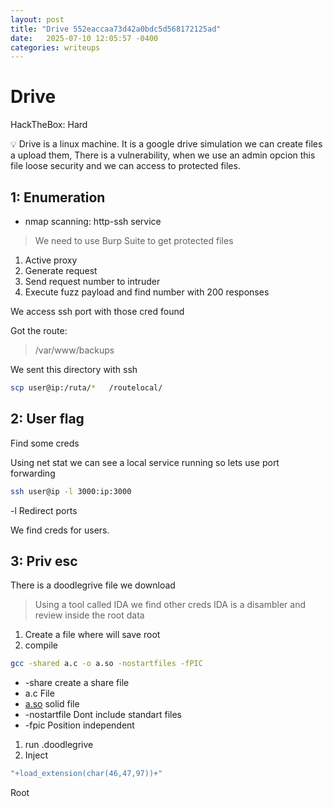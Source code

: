```yaml
---
layout: post
title: "Drive 552eaccaa73d42a0bdc5d568172125ad"
date:   2025-07-10 12:05:57 -0400
categories: writeups
---
```


# Drive

HackTheBox: Hard

<aside>
💡 Drive is a linux machine. It is a google drive simulation  we can create files a upload them, There is a vulnerability, when we use an admin opcion this file loose security and we can access to protected files.

</aside>

## 1: Enumeration

- nmap scanning:  http-ssh service

> We need to use Burp Suite to get protected files
> 
1. Active proxy
2. Generate request
3. Send request number to intruder
4. Execute fuzz payload and find number with 200 responses

We access ssh port with those cred found

Got the route:

> /var/www/backups
> 

We sent this directory with ssh

```bash
scp user@ip:/ruta/*   /routelocal/
```

## 2: User flag

Find some creds

Using net stat we can see a local service running so lets use port forwarding

```bash
ssh user@ip -l 3000:ip:3000

```

-l Redirect ports

We find creds for users.

## 3: Priv esc

There is a doodlegrive file we download

> Using a tool called IDA we find other creds
IDA is a disambler and review inside the root data
> 
1. Create a file where will save root
2. compile 

```bash
gcc -shared a.c -o a.so -nostartfiles -fPIC
```

- -share create a share file
- a.c File
- [a.so](http://a.so) solid file
- -nostartfile Dont include standart files
- -fpic Position independent
1. run .doodlegrive
2. Inject

```bash
"+load_extension(char(46,47,97))+"
```

Root
<script src="{{ '/assets/js/matrix-overlay.js' | relative_url }}"></script>
